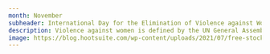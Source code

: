 ```yaml
---
month: November
subheader: International Day for the Elimination of Violence against Women (November 25)
description: Violence against women is defined by the UN General Assembly's Declaration on the Elimination of Violence Against Women as "any act of gender-based violence that results in, or is likely to result in, physical, sexual or psychological harm or suffering to women, including threats of such acts, coercion or arbitrary deprivation of liberty, whether occurring in public or in private life." This violation of our human rights affects women of all ethnicities, races, sexualities, economic classes, ages, and living situations. Stand in solidarity with all women by keeping updated with activism groups near you and becoming more aware of the challenges being faced by your local mothers, sisters, and friends.
image: https://blog.hootsuite.com/wp-content/uploads/2021/07/free-stock-photos-03-scaled.jpeg
---
```

